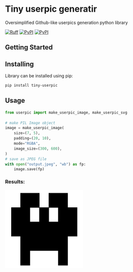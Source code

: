 # Tiny userpic generatir

Oversimplified Github-like userpics generation python library

[![Ruff](https://img.shields.io/endpoint?url=https://raw.githubusercontent.com/astral-sh/ruff/main/assets/badge/v2.json)](https://github.com/astral-sh/ruff)
[![PyPI](https://img.shields.io/pypi/v/tiny-userpic.svg)](https://pypi.python.org/pypi/tiny-userpic)
[![PyPI](https://img.shields.io/pypi/dm/tiny-userpic.svg)](https://pypi.python.org/pypi/tiny-userpic)

## Getting Started

## Installing

Library can be installed using pip:

```bash
pip install tiny-userpic
```

## Usage

```python
from userpic import make_userpic_image, make_userpic_svg

# make PIL Image object
image = make_userpic_image(
    size=(7, 5),
    padding=(20, 10),
    mode="RGBA",
    image_size=(300, 600),
)
# save as JPEG file
with open("output.jpeg", "wb") as fp:
    image.save(fp)
```

### Results:

![alt text](example.png)
